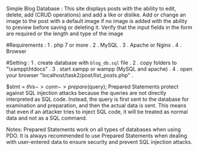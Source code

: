 Simple Blog Database :
This site displays posts with the ability to edit, delete, add (CRUD operations) and add a like or dislike.
Add or change an image to the post with a default image if no image is added with the ability to preview before saving or deleting it.
Verify that the input fields in the form are required or the length and type of the image

#Requirements :
1 . php 7 or more .
2 . MySQL .
3 . Apache or Nginx .
4 . Browser

#Setting :
1 . create database with `blog_db.sql` file .
2 . copy folders to "\xampp\htdocs" .
3 . start xampp or wampp (MySQL and apache) .
4 . open your browser "localhost/task2/post/list_posts.php" .

  $stmt = $this->conn->prepare($query);
Prepared Statements protect against SQL injection attacks because the queries are not directly interpreted as SQL code. Instead, the query is first sent to the database for examination and preparation, and then the actual data is sent. This means that even if an attacker tries to inject SQL code, it will be treated as normal data and not as a SQL command.

Notes:
Prepared Statements work on all types of databases when using PDO.
It is always recommended to use Prepared Statements when dealing with user-entered data to ensure security and prevent SQL injection attacks.
